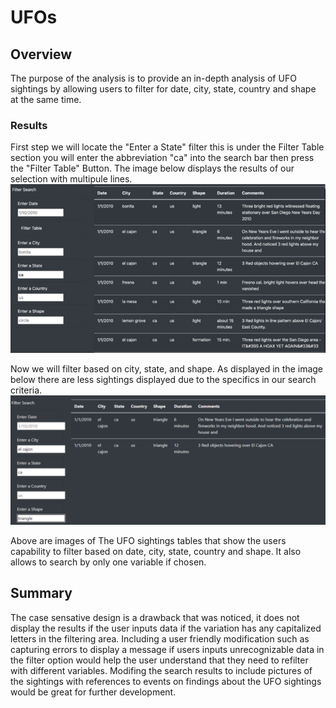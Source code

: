 # UFOs

## Overview

The purpose of the analysis is to provide an in-depth analysis of UFO sightings by allowing users to filter for date, city, state, country and shape at the same time.

### Results

First step we will locate the "Enter a State" filter this is under the Filter Table section you will enter the abbreviation "ca" into the search bar then press the "Filter Table" Button. The image below displays the results of our selection with multipule lines.
![multipulefilters](https://github.com/Coachnmomof3/UFOs/blob/main/static/images/All%20Filters.png)

Now we will filter based on city, state, and shape. As displayed in the image below there are less sightings displayed due to the specifics in our search criteria. 
![onefilter](https://github.com/Coachnmomof3/UFOs/blob/main/static/images/Filters.png)

Above are images of The UFO sightings tables that show the users capability to filter based on date, city, state, country and shape. It also allows to search by only one variable if chosen.


## Summary

The case sensative design is a drawback that was noticed, it does not display the results if the user inputs data if the variation has any capitalized letters in the filtering area.  Including a user friendly modification such as capturing errors to display a message if users inputs unrecognizable data in the filter option would help the user understand that they need to refilter with different variables. Modifing the search results to include pictures of the sightings with references to events on findings about the UFO sightings would be great for further development. 